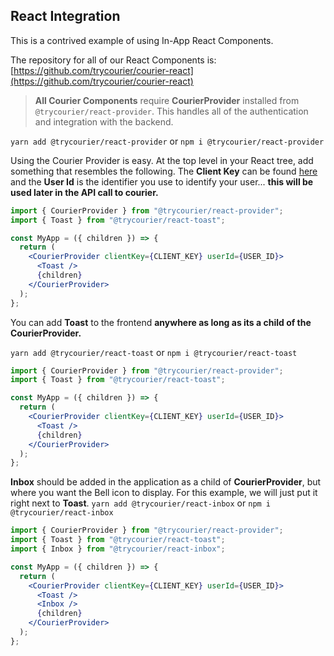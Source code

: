 ## React Integration

This is a contrived example of using In-App React Components.

The repository for all of our React Components is: [https://github.com/trycourier/courier-react](https://github.com/trycourier/courier-react)

> **All Courier Components** require **CourierProvider** installed from `@trycourier/react-provider`. This handles all of the authentication and integration with the backend.

`yarn add @trycourier/react-provider` or `npm i @trycourier/react-provider`

Using the Courier Provider is easy. At the top level in your React tree, add something that resembles the following. The **Client Key** can be found [here](https://app.courier.com/integrations/courier) and the **User Id** is the identifier you use to identify your user... **this will be used later in the API call to courier.**

```jsx
import { CourierProvider } from "@trycourier/react-provider";
import { Toast } from "@trycourier/react-toast";

const MyApp = ({ children }) => {
  return (
    <CourierProvider clientKey={CLIENT_KEY} userId={USER_ID}>
      <Toast />
      {children}
    </CourierProvider>
  );
};
```

You can add **Toast** to the frontend **anywhere as long as its a child of the CourierProvider.**

`yarn add @trycourier/react-toast` or `npm i @trycourier/react-toast`

```jsx
import { CourierProvider } from "@trycourier/react-provider";
import { Toast } from "@trycourier/react-toast";

const MyApp = ({ children }) => {
  return (
    <CourierProvider clientKey={CLIENT_KEY} userId={USER_ID}>
      <Toast />
      {children}
    </CourierProvider>
  );
};
```

**Inbox** should be added in the application as a child of **CourierProvider**, but where you want the Bell icon to display. For this example, we will just put it right next to **Toast**.
`yarn add @trycourier/react-inbox` or `npm i @trycourier/react-inbox`

```jsx
import { CourierProvider } from "@trycourier/react-provider";
import { Toast } from "@trycourier/react-toast";
import { Inbox } from "@trycourier/react-inbox";

const MyApp = ({ children }) => {
  return (
    <CourierProvider clientKey={CLIENT_KEY} userId={USER_ID}>
      <Toast />
      <Inbox />
      {children}
    </CourierProvider>
  );
};
```
